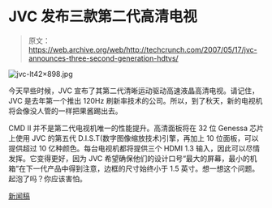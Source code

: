 # JVC 发布三款第二代高清电视

> 原文：<https://web.archive.org/web/http://techcrunch.com/2007/05/17/jvc-announces-three-second-generation-hdtvs/>

![jvc-lt42×898.jpg](img/4b62fa64d102654a83dcac51e264ea2d.png)

今天早些时候，JVC 宣布了其第二代清晰运动驱动高速液晶高清电视。请记住，JVC 是去年第一个推出 120Hz 刷新率技术的公司。所以，到了秋天，新的电视机将会像没人管的一样把果酱踢出去。

CMD II 并不是第二代电视机唯一的性能提升。高清面板将在 32 位 Genessa 芯片上使用 JVC 的第五代 D.I.S.T(数字图像缩放技术)引擎，再加上 10 位面板，可以提供超过 10 亿种颜色。每台电视机都将提供三个 HDMI 1.3 输入，因此可以尽情发挥。它变得更好，因为 JVC 希望确保他们的设计口号“最大的屏幕，最小的机箱”在下一代产品中得到注意，边框的尺寸始终小于 1.5 英寸。想一想这个问题。起泡了吗？你应该害怕。

[新闻稿](https://web.archive.org/web/20140225000806/http://www.jvc.com/press/index.jsp?item=588&pageID=1)